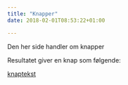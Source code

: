```yaml
---
title: "Knapper"
date: 2018-02-01T08:53:22+01:00

---
```

Den her side handler om knapper

<!--´´´<a href="" class="btns">knaptekst</a>´´´-->

Resultatet giver en knap som følgende:

<a href="" class="btns">knaptekst</a>
